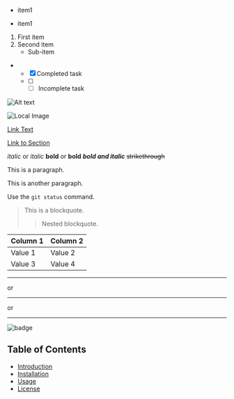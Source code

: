 + item1
- item1
1. First item
2. Second item
   - Sub-item
- - [x] Completed task
  - [ ] - [ ] Incomplete task

![Alt text](image_url)

![Local Image](./image.png)

[Link Text](https://example.com)

[Link to Section](#section-name)

*italic* or _italic_
**bold** or __bold__
***bold and italic***
~~strikethrough~~

This is a paragraph.

This is another paragraph.

Use the `git status` command.

> This is a blockquote.
>> Nested blockquote.

| Column 1 | Column 2 |
|----------|----------|
| Value 1  | Value 2  |
| Value 3  | Value 4  |

---
or
***
or
___

![badge](https://img.shields.io/badge/status-active-brightgreen)

## Table of Contents
- [Introduction](#introduction)
- [Installation](#installation)
- [Usage](#usage)
- [License](#license)
